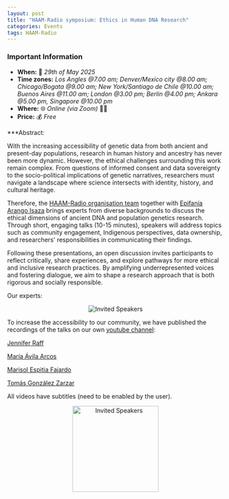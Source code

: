```yaml
---
layout: post
title: "HAAM-Radio symposium: Ethics in Human DNA Research"
categories: Events
tags: HAAM-Radio
---
```


### Important Information
- **When:** 📅 _29th of May 2025_
- **Time zones:** _Los Angles @7.00 am; Denver/Mexico city @8.00 am; Chicago/Bogata @9.00 am; New York/Santiago de Chile @10.00 am; Buenos Aires @11.00 am; London @3.00 pm; Berlin @4.00 pm; Ankara @5.00 pm, Singapore @10.00 pm_
- **Where:** 🌐 _Online (via Zoom)_ 🧑‍💻
- **Price:** 💰 _Free_

***Abstract:

With the increasing accessibility of genetic data from both ancient and present-day populations, research in human history and ancestry has never been more dynamic. However, the ethical challenges surrounding this work remain complex. From questions of informed consent and data sovereignty to the socio-political implications of genetic narratives, researchers must navigate a landscape where science intersects with identity, history, and cultural heritage.

Therefore, the [HAAM-Radio organisation team](https://haam-community.github.io/projects/haam_radio/) together with [Epifanía Arango Isaza](https://haam-community.github.io/news/2024/08/19/news/) brings experts from diverse backgrounds to discuss the ethical dimensions of ancient DNA and population genetics research. Through short, engaging talks (10-15 minutes), speakers will address topics such as community engagement, Indigenous perspectives, data ownership, and researchers' responsibilities in communicating their findings.

Following these presentations, an open discussion invites participants to reflect critically, share experiences, and explore pathways for more ethical and inclusive research practices. By amplifying underrepresented voices and fostering dialogue, we aim to shape a research approach that is both rigorous and socially responsible.


Our experts: 
<p  align="middle">
<img src="{{ "assets/media/event_images/2025-05-19-event/invited-speakers-May2025.png" | relative_url }}" alt="Invited Speakers" >
</p>

To increase the accessibility to our community, we have published the recordings of the talks on our own [youtube channel](UCqnzrmXmvff3t_JIwpbuX4Q):

[Jennifer Raff](https://youtu.be/k68zj57MpPQ?feature=shared)

[María Ávila Arcos](https://youtu.be/5VsPU0-XcFU?feature=shared)

[Marisol Espitia Fajardo](https://youtu.be/VZUebGOTHjs?feature=shared)

[Tomás González Zarzar](https://youtu.be/ETb_TDFF-NM?feature=shared)

All videos have subtitles (need to be enabled by the user). 
 
<p align="middle">
  <img src="{{ "assets/media/event_images/2025-05-19-event/youtube_subscribe.jpg" | relative_url }}" 
       alt="Invited Speakers" 
       width="200">
</p>

<!--# Registration 

If you would like to attend the webinar, please register [here](https://docs.google.com/forms/d/e/1FAIpQLSdfWJ2zIse_rJkvNcVSLYRVSqFAy0nhKAK8W85VjfzyuRFFcQ/viewform?usp=header) or scan the QR code below.

<p  align="middle">
<a href="https://docs.google.com/forms/d/e/1FAIpQLSdfWJ2zIse_rJkvNcVSLYRVSqFAy0nhKAK8W85VjfzyuRFFcQ/viewform?usp=header"><img src="{{ "assets/media/event_images/2025-05-19-event/qr-code_event_20250519.png" | relative_url }}" alt="registration_QR_code" width="200px" height="200px" ></a>
</p>

⚠️ <u>For security reasons, registration is required to receive the zoom link.</u>

The Zoom link will be sent out to participants who have registered their attendance, and presenters via email on the 28th of May 2025. -->